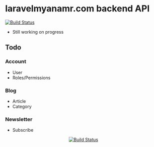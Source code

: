 # laravelmyanamr.com backend API
<p>
	<a href="https://travis-ci.org/Laravel-Myanmar/laravelmyanmar-backend">
		<img src="https://api.travis-ci.org/Laravel-Myanmar/laravelmyanmar-backend.svg?branch=master" alt="Build Status">
	</a>
</p> 

- Still working on progress

## Todo

### Account
- User
- Roles/Permissions

### Blog
- Article
- Category

### Newsletter
- Subscribe

<p align="center">
	<a href="https://travis-ci.org/Laravel-Myanmar/laravelmyanmar-backend">
		<img src="https://api.travis-ci.org/Laravel-Myanmar/laravelmyanmar-backendsvg?branch=master" alt="Build Status">
	</a>
</p>